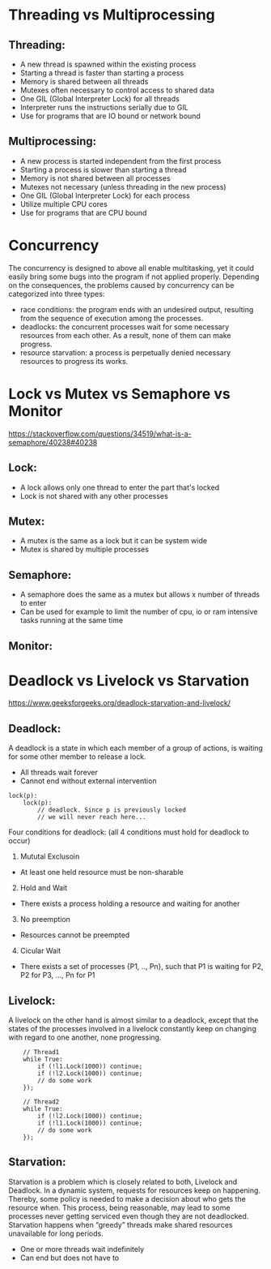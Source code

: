# Threading vs Multiprocessing

## Threading:
- A new thread is spawned within the existing process
- Starting a thread is faster than starting a process
- Memory is shared between all threads
- Mutexes often necessary to control access to shared data
- One GIL (Global Interpreter Lock) for all threads
- Interpreter runs the instructions serially due to GIL
- Use for programs that are IO bound or network bound

## Multiprocessing:
- A new process is started independent from the first process
- Starting a process is slower than starting a thread
- Memory is not shared between all processes
- Mutexes not necessary (unless threading in the new process)
- One GIL (Global Interpreter Lock) for each process
- Utilize multiple CPU cores
- Use for programs that are CPU bound



# Concurrency 
The concurrency is designed to above all enable multitasking, yet it could easily bring some bugs into the program if not applied properly. Depending on the consequences, the problems caused by concurrency can be categorized into three types:
- race conditions: the program ends with an undesired output, resulting from the sequence of execution among the processes. 
- deadlocks: the concurrent processes wait for some necessary resources from each other. As a result, none of them can make progress. 
- resource starvation: a process is perpetually denied necessary resources to progress its works.



# Lock vs Mutex vs Semaphore vs Monitor
https://stackoverflow.com/questions/34519/what-is-a-semaphore/40238#40238

## Lock:
- A lock allows only one thread to enter the part that's locked
- Lock is not shared with any other processes

## Mutex:
- A mutex is the same as a lock but it can be system wide
- Mutex is shared by multiple processes

## Semaphore:
- A semaphore does the same as a mutex but allows x number of threads to enter
- Can be used for example to limit the number of cpu, io or ram intensive tasks running at the same time

## Monitor:


# Deadlock vs Livelock vs Starvation
https://www.geeksforgeeks.org/deadlock-starvation-and-livelock/

## Deadlock:
A deadlock is a state in which each member of a group of actions, is waiting for some other member to release a lock.
- All threads wait forever
- Cannot end without external intervention
```
lock(p):
    lock(p):
        // deadlock. Since p is previously locked 
        // we will never reach here... 
```
Four conditions for deadlock: (all 4 conditions must hold for deadlock to occur)
1. Mututal Exclusoin
*  At least one held resource must be non-sharable
2. Hold and Wait
* There exists a process holding a resource and waiting for another
3. No preemption
* Resources cannot be preempted
4. Cicular Wait
* There exists a set of processes {P1, .., Pn}, such that P1 is waiting for P2, P2 for P3, ..., Pn for P1

## Livelock:
A livelock on the other hand is almost similar to a deadlock, except that the states of the processes involved in a livelock constantly keep on changing with regard to one another, none progressing.
```
    // Thread1       
    while True:
        if (!l1.Lock(1000)) continue; 
        if (!l2.Lock(1000)) continue; 
        // do some work 
    }); 
  
    // Thread2      
    while True:
        if (!l2.Lock(1000)) continue; 
        if (!l1.Lock(1000)) continue; 
        // do some work 
    }); 
```

## Starvation:
Starvation is a problem which is closely related to both, Livelock and Deadlock. In a dynamic system, requests for resources keep on happening. Thereby, some policy is needed to make a decision about who gets the resource when. This process, being reasonable, may lead to some processes never getting serviced even though they are not deadlocked. Starvation happens when “greedy” threads make shared resources unavailable for long periods.
- One or more threads wait indefinitely
- Can end but does not have to
